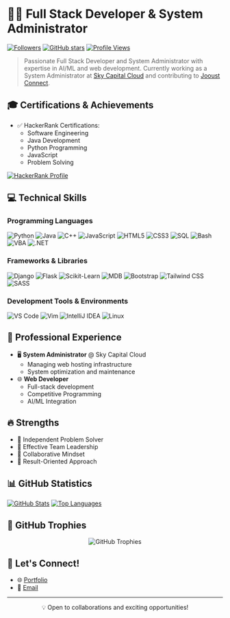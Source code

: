 # 👨‍💻 Full Stack Developer & System Administrator

[![Followers](https://img.shields.io/github/followers/phantom-kali?style=social)](https://github.com/phantom-kali)
[![GitHub stars](https://img.shields.io/github/stars/phantom-kali?style=social)](https://github.com/phantom-kali)
[![Profile Views](https://visitcount.itsvg.in/api?id=phantom-kali&icon=0&color=0)](https://visitcount.itsvg.in)

> Passionate Full Stack Developer and System Administrator with expertise in AI/ML and web development. Currently working as a System Administrator at [Sky Capital Cloud](https://skycapitalcloud.top) and contributing to [Jooust Connect](https://jooustconnect.co.ke).

## 🎓 Certifications & Achievements
- ✅ HackerRank Certifications:
  - Software Engineering
  - Java Development
  - Python Programming
  - JavaScript
  - Problem Solving
  
[![HackerRank Profile](https://img.shields.io/badge/HackerRank-Profile-2EC866?style=for-the-badge&logo=HackerRank&logoColor=white)](https://www.hackerrank.com/profile/fideleliudclimax)

## 💻 Technical Skills

### Programming Languages
![Python](https://img.shields.io/badge/Python-14354C?style=for-the-badge&logo=python&logoColor=white)
![Java](https://img.shields.io/badge/Java-ED8B00?style=for-the-badge&logo=openjdk&logoColor=white)
![C++](https://img.shields.io/badge/C++-00599C?style=for-the-badge&logo=c%2B%2B&logoColor=white)
![JavaScript](https://img.shields.io/badge/JavaScript-F7DF1E?style=for-the-badge&logo=javascript&logoColor=black)
![HTML5](https://img.shields.io/badge/HTML5-E34F26?style=for-the-badge&logo=html5&logoColor=white)
![CSS3](https://img.shields.io/badge/CSS3-1572B6?style=for-the-badge&logo=css3&logoColor=white)
![SQL](https://img.shields.io/badge/SQL-4479A1?style=for-the-badge&logo=mysql&logoColor=white)
![Bash](https://img.shields.io/badge/Bash-4EAA25?style=for-the-badge&logo=gnu-bash&logoColor=white)
![VBA](https://img.shields.io/badge/VBA-217346?style=for-the-badge&logo=microsoft-office&logoColor=white)
![.NET](https://img.shields.io/badge/.NET-512BD4?style=for-the-badge&logo=dotnet&logoColor=white)

### Frameworks & Libraries
![Django](https://img.shields.io/badge/Django-092E20?style=for-the-badge&logo=django&logoColor=white)
![Flask](https://img.shields.io/badge/Flask-000000?style=for-the-badge&logo=flask&logoColor=white)
![Scikit-Learn](https://img.shields.io/badge/Scikit--Learn-F7931E?style=for-the-badge&logo=scikit-learn&logoColor=white)
![MDB](https://img.shields.io/badge/MDB-1266F1?style=for-the-badge&logo=material-design&logoColor=white)
![Bootstrap](https://img.shields.io/badge/Bootstrap-7952B3?style=for-the-badge&logo=bootstrap&logoColor=white)
![Tailwind CSS](https://img.shields.io/badge/Tailwind_CSS-38B2AC?style=for-the-badge&logo=tailwind-css&logoColor=white)
![SASS](https://img.shields.io/badge/Sass-CC6699?style=for-the-badge&logo=sass&logoColor=white)

### Development Tools & Environments
![VS Code](https://img.shields.io/badge/VS_Code-007ACC?style=for-the-badge&logo=visual-studio-code&logoColor=white)
![Vim](https://img.shields.io/badge/Vim-019733?style=for-the-badge&logo=vim&logoColor=white)
![IntelliJ IDEA](https://img.shields.io/badge/IntelliJ_IDEA-000000?style=for-the-badge&logo=intellij-idea&logoColor=white)
![Linux](https://img.shields.io/badge/Linux-FCC624?style=for-the-badge&logo=linux&logoColor=black)

## 💼 Professional Experience
- 🖥️ **System Administrator** @ Sky Capital Cloud
  - Managing web hosting infrastructure
  - System optimization and maintenance
- 🌐 **Web Developer**
  - Full-stack development
  - Competitive Programming
  - AI/ML Integration

## 🔥 Strengths
- 💪 Independent Problem Solver
- 👥 Effective Team Leadership
- 🤝 Collaborative Mindset
- 🎯 Result-Oriented Approach

## 📊 GitHub Statistics

[![GitHub Stats](https://github-readme-stats.vercel.app/api?username=phantom-kali&show_icons=true&theme=dark)](https://github.com/phantom-kali)
[![Top Languages](https://github-readme-stats.vercel.app/api/top-langs/?username=phantom-kali&layout=compact&theme=dark)](https://github.com/phantom-kali)


## 🏅 GitHub Trophies
<p align="center">
  <img src="https://github-profile-trophy.vercel.app/?username=phantom-kali&theme=darkhub&column=4&margin-w=15&margin-h=15" alt="GitHub Trophies" />
</p>

## 🤝 Let's Connect!
- 🌐 [Portfolio](https://jooustconnect.co.ke)
- 📧 [Email](mailto://fideleliudclimax@gmail.com) 

---
<p align="center">💡 Open to collaborations and exciting opportunities!</p>
